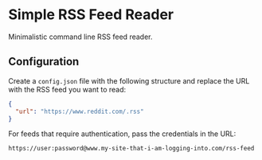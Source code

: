 # Simple RSS Feed Reader

Minimalistic command line RSS feed reader.

## Configuration

Create a `config.json` file with the following structure and replace the URL with the RSS feed you want to read:

```json
{
  "url": "https://www.reddit.com/.rss"
}
```

For feeds that require authentication, pass the credentials in the URL:

```
https://user:password@www.my-site-that-i-am-logging-into.com/rss-feed
```
